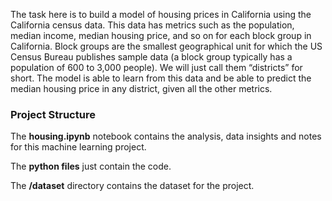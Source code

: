 The task here is to build a model of housing prices in California using the California census data. 
This data has metrics such as the population, median income, median housing price, and so on for each block group in California. Block groups are the smallest geographical unit for which the US Census Bureau publishes sample data (a block group typically has a population of 600 to 3,000 people).
We will just call them “districts” for short. The model is able to learn from this data and be able to predict the median housing price in any district, given all the other metrics.

### Project Structure
The **housing.ipynb** notebook contains the analysis, data insights and notes for this machine learning project.

The **python files** just contain the code.

The **/dataset** directory contains the dataset for the project.